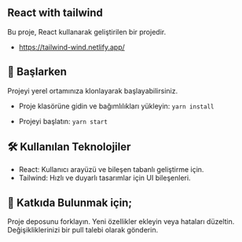## React with tailwind
Bu proje, React kullanarak geliştirilen bir projedir. 
- https://tailwind-wind.netlify.app/
## 🚀 Başlarken
Projeyi yerel ortamınıza klonlayarak başlayabilirsiniz.
- Proje klasörüne gidin ve bağımlılıkları yükleyin:
```yarn install```

- Projeyi başlatın:
```yarn start```

## 🛠️ Kullanılan Teknolojiler
- React: Kullanıcı arayüzü ve bileşen tabanlı geliştirme için.
- Tailwind: Hızlı ve duyarlı tasarımlar için UI bileşenleri.

## 👥 Katkıda Bulunmak için;
Proje deposunu forklayın. Yeni özellikler ekleyin veya hataları düzeltin. Değişikliklerinizi bir pull talebi olarak gönderin.
